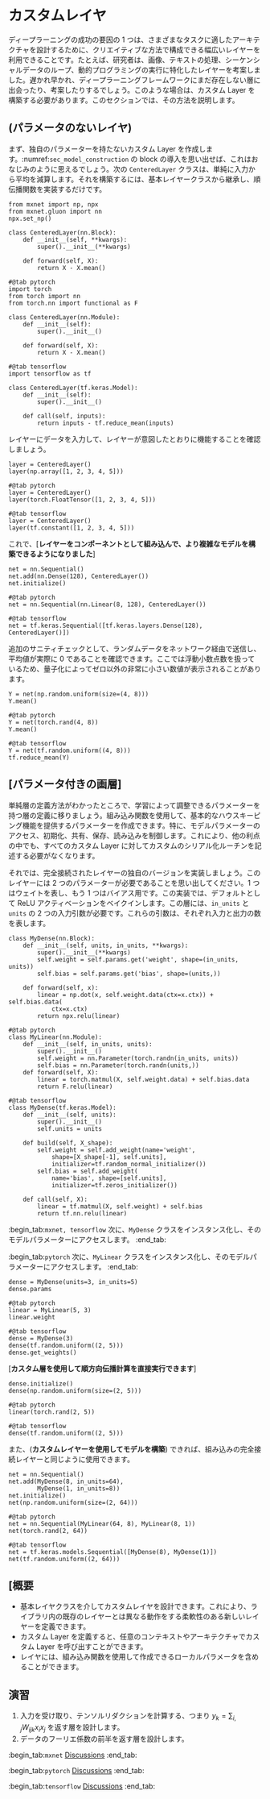 # カスタムレイヤ

ディープラーニングの成功の要因の 1 つは、さまざまなタスクに適したアーキテクチャを設計するために、クリエイティブな方法で構成できる幅広いレイヤーを利用できることです。たとえば、研究者は、画像、テキストの処理、シーケンシャルデータのループ、動的プログラミングの実行に特化したレイヤーを考案しました。遅かれ早かれ、ディープラーニングフレームワークにまだ存在しない層に出会ったり、考案したりするでしょう。このような場合は、カスタム Layer を構築する必要があります。このセクションでは、その方法を説明します。 

## (**パラメータのないレイヤ**)

まず、独自のパラメーターを持たないカスタム Layer を作成します。:numref:`sec_model_construction` の block の導入を思い出せば、これはおなじみのように思えるでしょう。次の `CenteredLayer` クラスは、単純に入力から平均を減算します。それを構築するには、基本レイヤークラスから継承し、順伝播関数を実装するだけです。

```{.python .input}
from mxnet import np, npx
from mxnet.gluon import nn
npx.set_np()

class CenteredLayer(nn.Block):
    def __init__(self, **kwargs):
        super().__init__(**kwargs)

    def forward(self, X):
        return X - X.mean()
```

```{.python .input}
#@tab pytorch
import torch
from torch import nn
from torch.nn import functional as F

class CenteredLayer(nn.Module):
    def __init__(self):
        super().__init__()

    def forward(self, X):
        return X - X.mean()
```

```{.python .input}
#@tab tensorflow
import tensorflow as tf

class CenteredLayer(tf.keras.Model):
    def __init__(self):
        super().__init__()

    def call(self, inputs):
        return inputs - tf.reduce_mean(inputs)
```

レイヤーにデータを入力して、レイヤーが意図したとおりに機能することを確認しましょう。

```{.python .input}
layer = CenteredLayer()
layer(np.array([1, 2, 3, 4, 5]))
```

```{.python .input}
#@tab pytorch
layer = CenteredLayer()
layer(torch.FloatTensor([1, 2, 3, 4, 5]))
```

```{.python .input}
#@tab tensorflow
layer = CenteredLayer()
layer(tf.constant([1, 2, 3, 4, 5]))
```

これで、[**レイヤーをコンポーネントとして組み込んで、より複雑なモデルを構築できるようになりました**]

```{.python .input}
net = nn.Sequential()
net.add(nn.Dense(128), CenteredLayer())
net.initialize()
```

```{.python .input}
#@tab pytorch
net = nn.Sequential(nn.Linear(8, 128), CenteredLayer())
```

```{.python .input}
#@tab tensorflow
net = tf.keras.Sequential([tf.keras.layers.Dense(128), CenteredLayer()])
```

追加のサニティチェックとして、ランダムデータをネットワーク経由で送信し、平均値が実際に 0 であることを確認できます。ここでは浮動小数点数を扱っているため、量子化によってゼロ以外の非常に小さい数値が表示されることがあります。

```{.python .input}
Y = net(np.random.uniform(size=(4, 8)))
Y.mean()
```

```{.python .input}
#@tab pytorch
Y = net(torch.rand(4, 8))
Y.mean()
```

```{.python .input}
#@tab tensorflow
Y = net(tf.random.uniform((4, 8)))
tf.reduce_mean(Y)
```

## [**パラメータ付きの画層**]

単純層の定義方法がわかったところで、学習によって調整できるパラメーターを持つ層の定義に移りましょう。組み込み関数を使用して、基本的なハウスキーピング機能を提供するパラメーターを作成できます。特に、モデルパラメーターのアクセス、初期化、共有、保存、読み込みを制御します。これにより、他の利点の中でも、すべてのカスタム Layer に対してカスタムのシリアル化ルーチンを記述する必要がなくなります。 

それでは、完全接続されたレイヤーの独自のバージョンを実装しましょう。このレイヤーには 2 つのパラメーターが必要であることを思い出してください。1 つはウェイトを表し、もう 1 つはバイアス用です。この実装では、デフォルトとして ReLU アクティベーションをベイクインします。この層には、`in_units` と `units` の 2 つの入力引数が必要です。これらの引数は、それぞれ入力と出力の数を表します。

```{.python .input}
class MyDense(nn.Block):
    def __init__(self, units, in_units, **kwargs):
        super().__init__(**kwargs)
        self.weight = self.params.get('weight', shape=(in_units, units))
        self.bias = self.params.get('bias', shape=(units,))

    def forward(self, x):
        linear = np.dot(x, self.weight.data(ctx=x.ctx)) + self.bias.data(
            ctx=x.ctx)
        return npx.relu(linear)
```

```{.python .input}
#@tab pytorch
class MyLinear(nn.Module):
    def __init__(self, in_units, units):
        super().__init__()
        self.weight = nn.Parameter(torch.randn(in_units, units))
        self.bias = nn.Parameter(torch.randn(units,))
    def forward(self, X):
        linear = torch.matmul(X, self.weight.data) + self.bias.data
        return F.relu(linear)
```

```{.python .input}
#@tab tensorflow
class MyDense(tf.keras.Model):
    def __init__(self, units):
        super().__init__()
        self.units = units

    def build(self, X_shape):
        self.weight = self.add_weight(name='weight',
            shape=[X_shape[-1], self.units],
            initializer=tf.random_normal_initializer())
        self.bias = self.add_weight(
            name='bias', shape=[self.units],
            initializer=tf.zeros_initializer())

    def call(self, X):
        linear = tf.matmul(X, self.weight) + self.bias
        return tf.nn.relu(linear)
```

:begin_tab:`mxnet, tensorflow`
次に、`MyDense` クラスをインスタンス化し、そのモデルパラメーターにアクセスします。
:end_tab:

:begin_tab:`pytorch`
次に、`MyLinear` クラスをインスタンス化し、そのモデルパラメーターにアクセスします。
:end_tab:

```{.python .input}
dense = MyDense(units=3, in_units=5)
dense.params
```

```{.python .input}
#@tab pytorch
linear = MyLinear(5, 3)
linear.weight
```

```{.python .input}
#@tab tensorflow
dense = MyDense(3)
dense(tf.random.uniform((2, 5)))
dense.get_weights()
```

[**カスタム層を使用して順方向伝播計算を直接実行できます**]

```{.python .input}
dense.initialize()
dense(np.random.uniform(size=(2, 5)))
```

```{.python .input}
#@tab pytorch
linear(torch.rand(2, 5))
```

```{.python .input}
#@tab tensorflow
dense(tf.random.uniform((2, 5)))
```

また、(**カスタムレイヤーを使用してモデルを構築**) できれば、組み込みの完全接続レイヤーと同じように使用できます。

```{.python .input}
net = nn.Sequential()
net.add(MyDense(8, in_units=64),
        MyDense(1, in_units=8))
net.initialize()
net(np.random.uniform(size=(2, 64)))
```

```{.python .input}
#@tab pytorch
net = nn.Sequential(MyLinear(64, 8), MyLinear(8, 1))
net(torch.rand(2, 64))
```

```{.python .input}
#@tab tensorflow
net = tf.keras.models.Sequential([MyDense(8), MyDense(1)])
net(tf.random.uniform((2, 64)))
```

## [概要

* 基本レイヤクラスを介してカスタムレイヤを設計できます。これにより、ライブラリ内の既存のレイヤーとは異なる動作をする柔軟性のある新しいレイヤーを定義できます。
* カスタム Layer を定義すると、任意のコンテキストやアーキテクチャでカスタム Layer を呼び出すことができます。
* レイヤには、組み込み関数を使用して作成できるローカルパラメータを含めることができます。

## 演習

1. 入力を受け取り、テンソルリダクションを計算する、つまり $y_k = \sum_{i, j} W_{ijk} x_i x_j$ を返す層を設計します。
1. データのフーリエ係数の前半を返す層を設計します。

:begin_tab:`mxnet`
[Discussions](https://discuss.d2l.ai/t/58)
:end_tab:

:begin_tab:`pytorch`
[Discussions](https://discuss.d2l.ai/t/59)
:end_tab:

:begin_tab:`tensorflow`
[Discussions](https://discuss.d2l.ai/t/279)
:end_tab:
